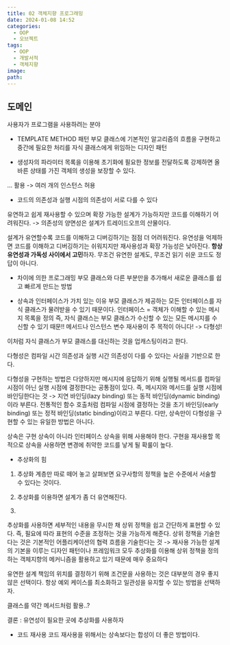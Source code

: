```yaml
---
title: 02 객체지향 프로그래밍
date: 2024-01-08 14:52
categories:
  - OOP
  - 오브젝트
tags:
  - OOP
  - 개발서적
  - 객체지향
image: 
path:
---
```


## 도메인
사용자가 프로그램을 사용하려는 분야

+ TEMPLATE METHOD 패턴
부모 클래스에 기본적인 알고리즘의 흐름을 구현하고 중간에 필요한 처리를 자식 클래스에게 위임하는 디자인 패턴

+ 생성자의 파라미터 목록을 이용해 초기화에 필요한 정보를 전달하도록 강제하면 올바른 상태를 가진 객체의 생성을 보장할 수 있다.

... 활용 -> 여러 개의 인스턴스 허용

+ 코드의 의존성과 실행 시점의 의존성이 서로 다를 수 있다

유연하고 쉽게 재사용할 수 있으며 확장 가능한 설계가 가능하지만 코드를 이해하기 어려워진다.
-> 의존성의 양면성은 설계가 트레이드오프의 산물이다.

설계가 유연할수록 코드를 이해하고 디버깅하기는 점점 더 어려워진다.
유연성을 억제하면 코드를 이해하고 디버깅하기는 쉬워지지만 재사용성과 확장 가능성은 낮아진다.
**항상 유연성과 가독성 사이에서 고민**하자.
무조건 유연한 설계도, 무조건 읽기 쉬운 코드도 정답이 아니다.

+ 차이에 의한 프로그래밍
부모 클래스와 다른 부분만을 추가해서 새로운 클래스를 쉽고 빠르게 만드는 방법

+ 상속과 인터페이스가 가치 있는 이유
부모 클래스가 제공하는 모든 인터페이스를 자식 클래스가 물려받을 수 있기 때문이다.
인터페이스 = 객체가 이해할 수 있는 메시지 목록을 정의
즉, 자식 클래스는 부모 클래스가 수신할 수 있는 모든 메시지를 수신할 수 있기 때문!!
메서드나 인스턴스 변수 재사용이 주 목적이 아니다! -> 다형성!

이처럼 자식 클래스가 부모 클래스를 대신하는 것을 업캐스팅이라고 한다.

다형성은 컴파일 시간 의존성과 실행 시간 의존성이 다를 수 있다는 사실을 기반으로 한다.

다형성을 구현하는 방법은 다양하지만 메시지에 응답하기 위해 실행될 메서드를 컴파일 시점이 아닌 실행 시점에 결정한다는 공통점이 있다. 즉, 메시지와 메서드를 실행 시점에 바인딩한다는 것
-> 지연 바인딩(lazy binding) 또는 동적 바인딩(dynamic binding)이라 부른다.
전통적인 함수 호출처럼 컴파일 시점에 결정하는 것을 초기 바인딩(early binding) 또는 정적 바인딩(static binding)이라고 부른다.
다만, 상속만이 다형성을 구현할 수 있는 유일한 방법은 아니다.

상속은 구현 상속이 아니라 인터페이스 상속을 위해 사용해야 한다.
구현을 재사용할 목적으로 상속을 사용하면 변경에 취약한 코드를 낳게 될 확룰이 높다.

- 추상화의 힘
1. 추상화 계층만 따로 떼어 놓고 살펴보면 요구사항의 정책을 높은 수준에서 서술할 수 있다는 것이다.
2. 추상화를 이용하면 설계가 좀 더 유연해진다.

1.
추상화를 사용하면 세부적인 내용을 무시한 채 상위 정책을 쉽고 간단하게 표현할 수 있다. 즉, 필요에 따라 표현의 수준을 조정하는 것을 가능하게 해준다. 상위 정책을 기술한다는 것은 기본적인 어플리케이션의 협력 흐름을 기술한다는 것
-> 재사용 가능한 설계의 기본을 이루는 디자인 패턴이나 프레임워크 모두 추상화를 이용해 상위 정책을 정의하는 객체지향의 메커니즘을 활용하고 있기 때문에 매우 중요하다

유연한 설계
책임의 위치를 결정하기 위해 조건문을 사용하는 것은 대부분의 경우 좋지 않은 선택이다. 항상 예외 케이스를 최소화하고 일관성을 유지할 수 있는 방법을 선택하자.

클래스를 약간 메서드처럼 활용..?

결론 : 유연성이 필요한 곳에 추상화를 사용하자

- 코드 재사용
코드 재사용을 위해서는 상속보다는 합성이 더 좋은 방법이다.